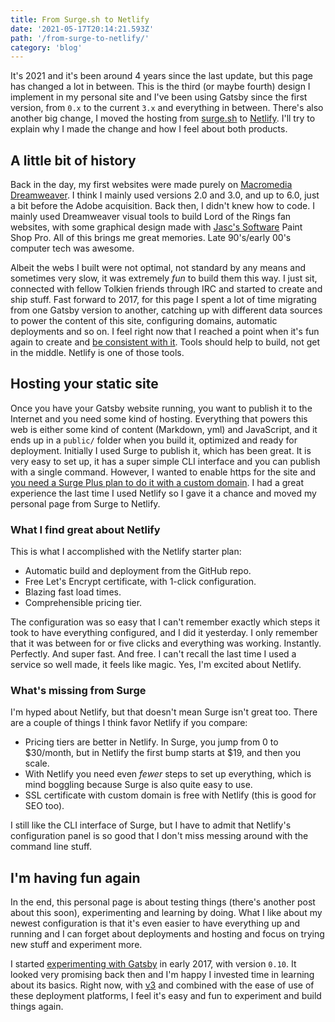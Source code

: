```yaml
---
title: From Surge.sh to Netlify
date: '2021-05-17T20:14:21.593Z'
path: '/from-surge-to-netlify/'
category: 'blog'
---
```


It's 2021 and it's been around 4 years since the last update, but this page has changed a lot in between. This is the third (or maybe fourth) design I implement in my personal site and I've been using Gatsby since the first version, from `0.x` to the current `3.x` and everything in between. There's also another big change, I moved the hosting from [surge.sh](http://surge.sh) to [Netlify](https://www.netlify.com). I'll try to explain why I made the change and how I feel about both products.

## A little bit of history

Back in the day, my first websites were made purely on [Macromedia Dreamweaver](https://en.wikipedia.org/wiki/Adobe_Dreamweaver). I think I mainly used versions 2.0 and 3.0, and up to 6.0, just a bit before the Adobe acquisition. Back then, I didn't knew how to code. I mainly used Dreamweaver visual tools to build Lord of the Rings fan websites, with some graphical design made with [Jasc's Software](https://en.wikipedia.org/wiki/Jasc_Software) Paint Shop Pro. All of this brings me great memories. Late 90's/early 00's computer tech was awesome.

Albeit the webs I built were not optimal, not standard by any means and sometimes very slow, it was extremely _fun_ to build them this way. I just sit, connected with fellow Tolkien friends through IRC and started to create and ship stuff. Fast forward to 2017, for this page I spent a lot of time migrating from one Gatsby version to another, catching up with different data sources to power the content of this site, configuring domains, automatic deployments and so on. I feel right now that I reached a point when it's fun again to create and [be consistent with it](https://www.jason.af/build-consistent-content-creation-habit). Tools should help to build, not get in the middle. Netlify is one of those tools.

## Hosting your static site

Once you have your Gatsby website running, you want to publish it to the Internet and you need some kind of hosting. Everything that powers this web is either some kind of content (Markdown, yml) and JavaScript, and it ends up in a `public/` folder when you build it, optimized and ready for deployment. Initially I used Surge to publish it, which has been great. It is very easy to set up, it has a super simple CLI interface and you can publish with a single command. However, I wanted to enable https for the site and [you need a Surge Plus plan to do it with a custom domain](https://surge.sh/help/securing-your-custom-domain-with-ssl). I had a great experience the last time I used Netlify so I gave it a chance and moved my personal page from Surge to Netlify.

### What I find great about Netlify

This is what I accomplished with the Netlify starter plan:

- Automatic build and deployment from the GitHub repo.
- Free Let's Encrypt certificate, with 1-click configuration.
- Blazing fast load times.
- Comprehensible pricing tier.

The configuration was so easy that I can't remember exactly which steps it took to have everything configured, and I did it yesterday. I only remember that it was between for or five clicks and everything was working. Instantly. Perfectly. And super fast. And free. I can't recall the last time I used a service so well made, it feels like magic. Yes, I'm excited about Netlify.

### What's missing from Surge

I'm hyped about Netlify, but that doesn't mean Surge isn't great too. There are a couple of things I think favor Netlify if you compare:

- Pricing tiers are better in Netlify. In Surge, you jump from 0 to $30/month, but in Netlify the first bump starts at $19, and then you scale.
- With Netlify you need even _fewer_ steps to set up everything, which is mind boggling because Surge is also quite easy to use.
- SSL certificate with custom domain is free with Netlify (this is good for SEO too).

I still like the CLI interface of Surge, but I have to admit that Netlify's configuration panel is so good that I don't miss messing around with the command line stuff.

## I'm having fun again

In the end, this personal page is about testing things (there's another post about this soon), experimenting and learning by doing. What I like about my newest configuration is that it's even easier to have everything up and running and I can forget about deployments and hosting and focus on trying new stuff and experiment more.

I started [experimenting with Gatsby](https://github.com/alvaromb/gatsby-starter-app-landing) in early 2017, with version `0.10`. It looked very promising back then and I'm happy I invested time in learning about its basics. Right now, with [v3](https://www.gatsbyjs.com/docs) and combined with the ease of use of these deployment platforms, I feel it's easy and fun to experiment and build things again.
